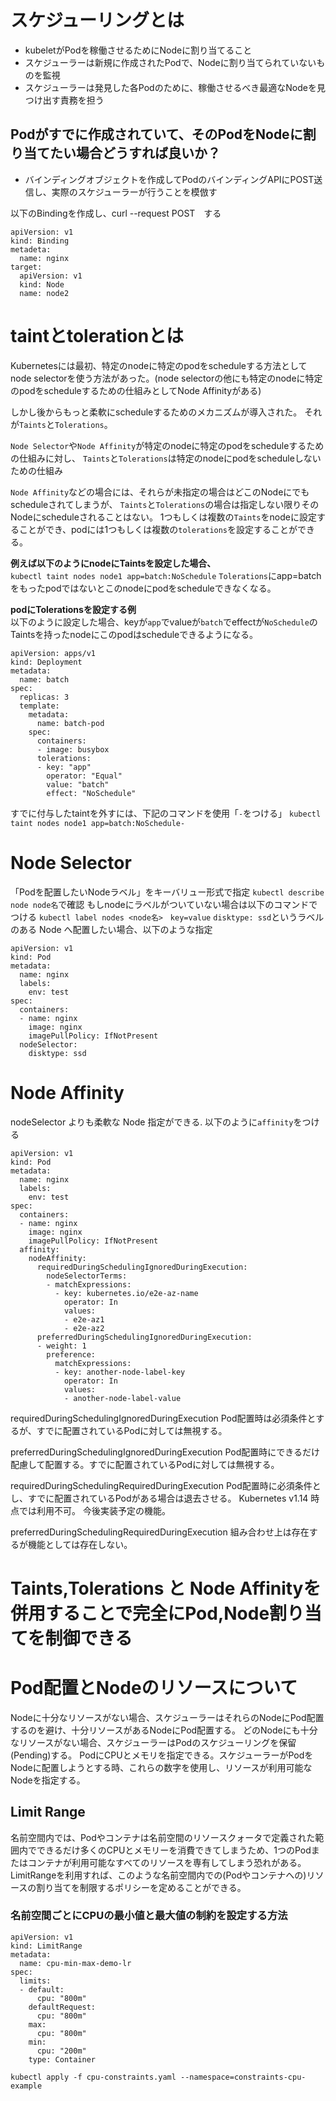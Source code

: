 # スケジューリングとは

- kubeletがPodを稼働させるためにNodeに割り当てること
- スケジューラーは新規に作成されたPodで、Nodeに割り当てられていないものを監視
- スケジューラーは発見した各Podのために、稼働させるべき最適なNodeを見つけ出す責務を担う


## Podがすでに作成されていて、そのPodをNodeに割り当てたい場合どうすれば良いか？
- バインディングオブジェクトを作成してPodのバインディングAPIにPOST送信し、実際のスケジューラーが行うことを模倣す

以下のBindingを作成し、curl --request POST　する
```
apiVersion: v1
kind: Binding
metadeta:
  name: nginx
target:
  apiVersion: v1
  kind: Node
  name: node2
```

# taintとtolerationとは
Kubernetesには最初、特定のnodeに特定のpodをscheduleする方法としてnode selectorを使う方法があった。(node selectorの他にも特定のnodeに特定のpodをscheduleするための仕組みとしてNode Affinityがある)

しかし後からもっと柔軟にscheduleするためのメカニズムが導入された。
それが`Taints`と`Tolerations`。

`Node Selector`や`Node Affinity`が特定のnodeに特定のpodをscheduleするための仕組みに対し、
`Taints`と`Tolerations`は特定のnodeにpodをscheduleしないための仕組み

`Node Affinity`などの場合には、それらが未指定の場合はどこのNodeにでもscheduleされてしまうが、
`Taints`と`Tolerations`の場合は指定しない限りそのNodeにscheduleされることはない。
1つもしくは複数の`Taints`をnodeに設定することができ、podには1つもしくは複数の`tolerations`を設定することができる。

**例えば以下のようにnodeにTaintsを設定した場合、**<br/>
`kubectl taint nodes node1 app=batch:NoSchedule`
`Tolerations`にapp=batchをもったpodではないとこのnodeにpodをscheduleできなくなる。

**podにTolerationsを設定する例**<br/>
以下のように設定した場合、keyが`app`でvalueが`batch`でeffectが`NoSchedule`のTaintsを持ったnodeにこのpodはscheduleできるようになる。
```
apiVersion: apps/v1
kind: Deployment
metadata:
  name: batch
spec:
  replicas: 3
  template:
    metadata:
      name: batch-pod
    spec:
      containers:
      - image: busybox
      tolerations:
      - key: "app"
        operator: "Equal"
        value: "batch"
        effect: "NoSchedule"
```


すでに付与したtaintを外すには、下記のコマンドを使用「`-`をつける」
`kubectl taint nodes node1 app=batch:NoSchedule-`

# Node Selector
「Podを配置したいNodeラベル」をキーバリュー形式で指定
`kubectl describe node node名`で確認
もしnodeにラベルがついていない場合は以下のコマンドでつける
`kubectl label nodes <node名>　key=value`
`disktype: ssd`というラベルのある Node へ配置したい場合、以下のような指定
```
apiVersion: v1
kind: Pod
metadata:
  name: nginx
  labels:
    env: test
spec:
  containers:
  - name: nginx
    image: nginx
    imagePullPolicy: IfNotPresent
  nodeSelector:
    disktype: ssd
```
# Node Affinity
nodeSelector よりも柔軟な Node 指定ができる.
以下のように`affinity`をつける
```
apiVersion: v1
kind: Pod
metadata:
  name: nginx
  labels:
    env: test
spec:
  containers:
  - name: nginx
    image: nginx
    imagePullPolicy: IfNotPresent
  affinity:
    nodeAffinity:
      requiredDuringSchedulingIgnoredDuringExecution:
        nodeSelectorTerms:
        - matchExpressions:
          - key: kubernetes.io/e2e-az-name
            operator: In
            values:
            - e2e-az1
            - e2e-az2
      preferredDuringSchedulingIgnoredDuringExecution:
      - weight: 1
        preference:
          matchExpressions:
          - key: another-node-label-key
            operator: In
            values:
            - another-node-label-value
```
requiredDuringSchedulingIgnoredDuringExecution
Pod配置時は必須条件とするが、すでに配置されているPodに対しては無視する。

preferredDuringSchedulingIgnoredDuringExecution
Pod配置時にできるだけ配慮して配置する。すでに配置されているPodに対しては無視する。

requiredDuringSchedulingRequiredDuringExecution
Pod配置時に必須条件とし、すでに配置されているPodがある場合は退去させる。 Kubernetes v1.14 時点では利用不可。 今後実装予定の機能。

preferredDuringSchedulingRequiredDuringExecution
組み合わせ上は存在するが機能としては存在しない。

# Taints,Tolerations と Node Affinityを併用することで完全にPod,Node割り当てを制御できる

# Pod配置とNodeのリソースについて
Nodeに十分なリソースがない場合、スケジューラーはそれらのNodeにPod配置するのを避け、十分リソースがあるNodeにPod配置する。
どのNodeにも十分なリソースがない場合、スケジューラーはPodのスケジューリングを保留(Pending)する。
PodにCPUとメモリを指定できる。スケジューラーがPodをNodeに配置しようとする時、これらの数字を使用し、リソースが利用可能なNodeを指定する。

## Limit Range
名前空間内では、Podやコンテナは名前空間のリソースクォータで定義された範囲内でできるだけ多くのCPUとメモリーを消費できてしまうため、1つのPodまたはコンテナが利用可能なすべてのリソースを専有してしまう恐れがある。
LimitRangeを利用すれば、このような名前空間内での(Podやコンテナへの)リソースの割り当てを制限するポリシーを定めることができる。

### 名前空間ごとにCPUの最小値と最大値の制約を設定する方法
```
apiVersion: v1
kind: LimitRange
metadata:
  name: cpu-min-max-demo-lr
spec:
  limits:
  - default:
      cpu: "800m"
    defaultRequest:
      cpu: "800m"
    max:
      cpu: "800m"
    min:
      cpu: "200m"
    type: Container
```
`kubectl apply -f cpu-constraints.yaml --namespace=constraints-cpu-example`
